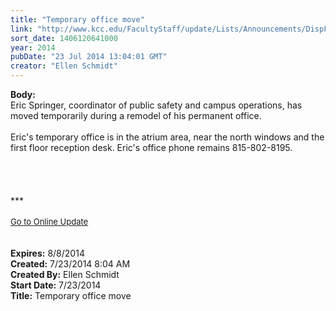 ```yaml
---
title: "Temporary office move"
link: "http://www.kcc.edu/FacultyStaff/update/Lists/Announcements/DispForm.aspx?ID=1570"
sort_date: 1406120641000
year: 2014
pubDate: "23 Jul 2014 13:04:01 GMT"
creator: "Ellen Schmidt"
---
```


<div><b>Body:</b> <div class="ExternalClass1E525ECDF7FA422C9F4C1549E5DB4A15"><div>
<div class="ExternalClassFE533F65E727434AA5A2A4E466214418">
<div>Eric Springer, coordinator of public safety and campus operations, has moved temporarily during a remodel of his permanent office. </div>
<div><br />Eric's temporary office is in the atrium area, near the north windows and the first floor reception desk. Eric's office phone remains 815-802-8195.</div></div>
<div> </div>
<div> </div>
<div> </div>
<div> </div>
<div>***</div>
<div> </div>
<div>
<div><font size="2"><a href="/FacultyStaff/update/Pages/dailyupdate.aspx">Go to Online Update</a></font></div>
<div><font size="2"></font> </div>
<div> </div></div></div></div></div>
<div><b>Expires:</b> 8/8/2014</div>
<div><b>Created:</b> 7/23/2014 8:04 AM</div>
<div><b>Created By:</b> Ellen Schmidt</div>
<div><b>Start Date:</b> 7/23/2014</div>
<div><b>Title:</b> Temporary office move</div>
